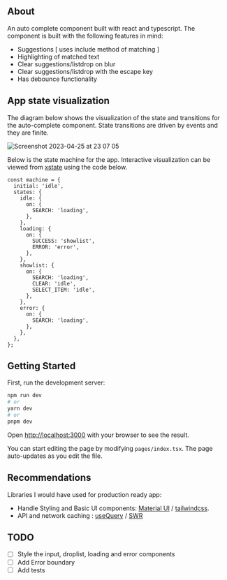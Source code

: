 ## About

An auto complete component built with react and typescript. The component is built with the following features in mind:

- Suggestions [ uses include method of matching ]
- Highlighting of matched text
- Clear suggestions/listdrop on blur
- Clear suggestions/listdrop with the escape key
- Has debounce functionality

## App state visualization
The diagram below shows the visualization of the state and transitions for the auto-complete component. State transitions are driven
by events and they are finite.

![Screenshot 2023-04-25 at 23 07 05](https://user-images.githubusercontent.com/6938921/234409225-17baf4ad-2d8e-4f5b-8f18-eb7053bfad6a.png)


Below is the state machine for the app. Interactive visualization can be viewed from [xstate](https://stately.ai/viz) using the code below.

```
const machine = {
  initial: 'idle',
  states: {
    idle: {
      on: {
        SEARCH: 'loading',
      },
    },
    loading: {
      on: {
        SUCCESS: 'showlist',
        ERROR: 'error',
      },
    },
    showlist: {
      on: {
        SEARCH: 'loading',
        CLEAR: 'idle',
        SELECT_ITEM: 'idle',
      },
    },
    error: {
      on: {
        SEARCH: 'loading',
      },
    },
  },
};
```

## Getting Started

First, run the development server:

```bash
npm run dev
# or
yarn dev
# or
pnpm dev
```

Open [http://localhost:3000](http://localhost:3000) with your browser to see the result.

You can start editing the page by modifying `pages/index.tsx`. The page auto-updates as you edit the file.

## Recommendations

Libraries I would have used for production ready app:

- Handle Styling and Basic UI components: [Material UI](https://mui.com/) / [tailwindcss](https://tailwindcss.com/).
- API and network caching : [useQuery](https://tanstack.com/query/v4/docs/react/reference/useQuery) / [SWR](https://swr.vercel.app/)

## TODO

- [ ] Style the input, droplist, loading and error components
- [ ] Add Error boundary
- [ ] Add tests
